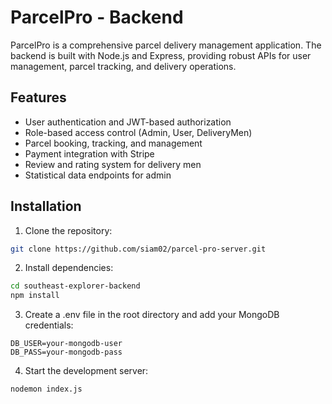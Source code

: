 # ParcelPro - Backend

ParcelPro is a comprehensive parcel delivery management application. The backend is built with Node.js and Express, providing robust APIs for user management, parcel tracking, and delivery operations.

## Features

- User authentication and JWT-based authorization
- Role-based access control (Admin, User, DeliveryMen)
- Parcel booking, tracking, and management
- Payment integration with Stripe
- Review and rating system for delivery men
- Statistical data endpoints for admin

## Installation

1. Clone the repository:

```bash
git clone https://github.com/siam02/parcel-pro-server.git
```

2. Install dependencies:

```bash
cd southeast-explorer-backend
npm install
```

3. Create a .env file in the root directory and add your MongoDB credentials:

 ```env
DB_USER=your-mongodb-user
DB_PASS=your-mongodb-pass
```

4. Start the development server:

```bash
nodemon index.js
```
